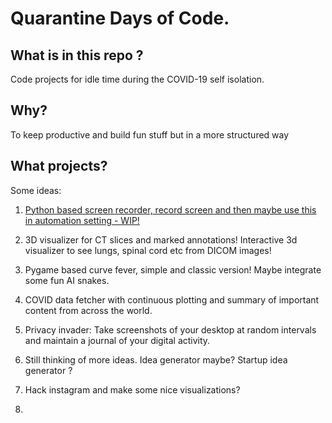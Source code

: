 # Quarantine Days of Code.

## What is in this repo ?
Code projects for idle time during the COVID-19 self isolation. 

## Why?
To keep productive and build fun stuff but in a more structured way

## What projects?
Some ideas: 
1. [Python based screen recorder, record screen and then maybe use this in automation setting - WIP!](Screen-recorder)
2. 3D visualizer for CT slices and marked annotations! Interactive 3d visualizer to see lungs, spinal cord etc from DICOM images! 

3. Pygame based curve fever, simple and classic version! Maybe integrate some fun AI snakes. 
4. COVID data fetcher with continuous plotting and summary of important content from across the world. 
5. Privacy invader: Take screenshots of your desktop at random intervals and maintain a journal of your digital activity. 
6. Still thinking of more ideas. Idea generator maybe? Startup idea generator ?
7. Hack instagram and make some nice visualizations?
8. 